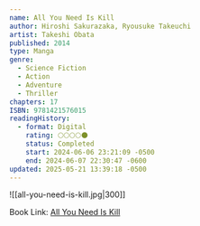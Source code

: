```yaml
---
name: All You Need Is Kill
author: Hiroshi Sakurazaka, Ryousuke Takeuchi
artist: Takeshi Obata
published: 2014
type: Manga
genre:
  - Science Fiction
  - Action
  - Adventure
  - Thriller
chapters: 17
ISBN: 9781421576015
readingHistory:
  - format: Digital
    rating: 🌕🌕🌕🌕🌑
    status: Completed
    start: 2024-06-06 23:21:09 -0500
    end: 2024-06-07 22:30:47 -0600
updated: 2025-05-21 13:39:18 -0500
---
```


![[all-you-need-is-kill.jpg|300]]

Book Link: [All You Need Is Kill](https://myanimelist.net/manga/62887/All_You_Need_Is_Kill)
